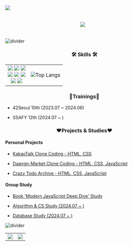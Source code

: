 <div class="header" align="ceter">
    <img src="https://capsule-render.vercel.app/api?type=venom&height=150&color=gradient&text=Hi,%20I'm%20minjee&desc=.&fontAlignY=40&descAlignY=75&reversal=false" />
</div>
<br>
<div align="center" style="margin: 20px 0px 5px">
  <a style="margin-right: 10px" href="https://hits.seeyoufarm.com"><img src="https://hits.seeyoufarm.com/api/count/incr/badge.svg?url=https%3A%2F%2Fgithub.com%2Fminjeeki&count_bg=%23CCE3FF&title_bg=%236B99FF&icon=&icon_color=%23DFDFDF&title=hits&edge_flat=false"/></a>
</div>
<br>
<!-- 
about me - 이름, 되고 싶은 모습, 최근 하고 있는 일들
<ul class="current_summary" style="padding: 10px 10%">
    <li>🌱 '함께 오래 일할 수 있는 개발자'가 되기 위해 노력하고 있습니다.</li>
    <li>😄 사람들의 일상의 즐거움과 편리함을 더해줄 수 있는 서비스를 개발하고 싶습니다. </li>
    <li>👯 '꾸준함'과 '기록'을 중요 가치로 생각하고, 이를 갖추기 위해 힘쓰고 있습니다. </li>
</ul>
-->

![divider](https://capsule-render.vercel.app/api?type=rect&height=1&color=gradient)

<!-- more about me - skills, qualification, trainings, projects & studies, contact -->

<div class="body" align="left">

<h3 align="center">🛠 Skills 🛠</h3>
 <table>
   <tr>
    <td align="center">
        <div class="markup_style_sheet">
          <img src="https://img.shields.io/badge/markdown-000000?style=for-the-badge&logo=markdown&logoColor=white"/>
          <img src="https://img.shields.io/badge/html5-E34F26?style=for-the-badge&logo=html5&logoColor=white"/> 
          <img src="https://img.shields.io/badge/css-1572B6?style=for-the-badge&logo=css3&logoColor=white"/>
        </div>
        <div class="programming_language">
          <img src="https://img.shields.io/badge/javascript-F7DF1E?style=for-the-badge&logo=javascript&logoColor=white"/>
          <img src="https://img.shields.io/badge/python-3776AB?style=for-the-badge&logo=python&logoColor=white"/>
          <img src="https://img.shields.io/badge/c-1572B6?style=for-the-badge&logo=c&logoColor=white"/>
        </div>
        <div class="library_framework">
          <img src="https://img.shields.io/badge/node.js-6DA55F?style=for-the-badge&logo=node.js&logoColor=white" />
          <img src="https://img.shields.io/badge/react-%2320232a.svg?style=for-the-badge&logo=react&logoColor=%2361DAFB" />
        </div>
    </td>
    <td>
     <img src="https://github-readme-stats.vercel.app/api/top-langs/?username=minjeeki&layout=compact&theme=tokyonight" alt="Top Langs"/>
    </td>
   </tr>
 </table>

<!-- 
<h3 align="center">Qualifications</h3>

* SQLD

-->

<h3 align="center">🌱Trainings🌱</h3>

* 42Seoul 10th (2023.07 ~ 2024.06)

* SSAFY 12th (2024.07 ~ )

<h3 align="center">❤️Projects & Studies❤️</h3>

<h4>Personal Projects</h4>

* [KakaoTalk Clone Coding - HTML, CSS](https://nninzy.github.io/KakaoTalk-clone/)

* [Daangn-Market Clone Coding - HTML, CSS, JavaScript](https://nninzy.github.io/daangn-clone/)

* [Crazy Todo Archive - HTML, CSS, JavaScript](https://nninzy.github.io/crazy_archive/)

<h4>Group Study</h4>

* [Book 'Modern JavaScript Deep Dive' Study](https://github.com/nninzy/deepRun)

<!-- * [Computer Science Study (2023.08 ~ 2024.02)](https://min-z.notion.site/CS-2023-08-2024-02-292051f0b34c41bb9d0f8080ae99cab8?pvs=4) -->

* [Algorithm & CS Study (2024.07 ~ )](https://github.com/red-sprout/SSAFY_12th_study)

* [Database Study (2024.07 ~ )](https://github.com/MarkSon-42/TeamStudy-Database)

![divider](https://capsule-render.vercel.app/api?type=rect&height=1&color=gradient)

</div>

<!-- about my github - 어떻게 활용하고 있는지에 대한 설명 & github stat과 백준 stat -->
 <table>
   <tr>
    <td>
        <img src="https://github-readme-stats.vercel.app/api?username=minjeeki&show_icons=true&theme=radical" />
    </td>
    <td>
        <img src="http://mazassumnida.wtf/api/v2/generate_badge?boj=minjeeki" />
    </td>
   </tr>
 </table>


<!-- pin list - git commit 시간대 & recently activity -->
